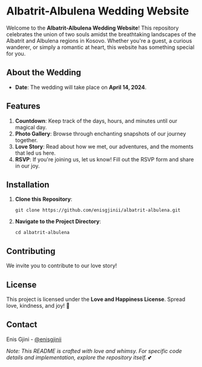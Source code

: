 
# Albatrit-Albulena Wedding Website

Welcome to the **Albatrit-Albulena Wedding Website**! This repository celebrates the union of two souls amidst the breathtaking landscapes of the Albatrit and Albulena regions in Kosovo. Whether you're a guest, a curious wanderer, or simply a romantic at heart, this website has something special for you.

## About the Wedding

- **Date**: The wedding will take place on **April 14, 2024**.

## Features

1. **Countdown**: Keep track of the days, hours, and minutes until our magical day.
2. **Photo Gallery**: Browse through enchanting snapshots of our journey together.
3. **Love Story**: Read about how we met, our adventures, and the moments that led us here.
4. **RSVP**: If you're joining us, let us know! Fill out the RSVP form and share in our joy.

## Installation

1. **Clone this Repository**:
   ```
   git clone https://github.com/enisgjinii/albatrit-albulena.git
   ```

2. **Navigate to the Project Directory**:
   ```
   cd albatrit-albulena
   ```

## Contributing

We invite you to contribute to our love story!
## License

This project is licensed under the **Love and Happiness License**. Spread love, kindness, and joy! 🌟

## Contact

Enis Gjini - [@enisgjinii](https://github.com/enisgjinii)


*Note: This README is crafted with love and whimsy. For specific code details and implementation, explore the repository itself.* 💕